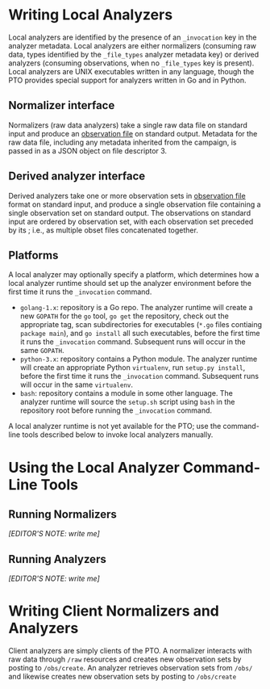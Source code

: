 # Writing Local Analyzers

Local analyzers are identified by the presence of an `_invocation` key in the
analyzer metadata. Local analyzers are either normalizers (consuming raw data,
types identified by the `_file_types` analyzer metadata key) or derived
analyzers (consuming observations, when no `_file_types` key is present).
Local analyzers are UNIX executables written in any language, though the PTO
provides special support for analyzers written in Go and in Python.

## Normalizer interface

Normalizers (raw data analyzers) take a single raw data file on standard input
and produce an [observation file](OBSETS.md) on standard output. Metadata for
the raw data file, including any metadata inherited from the campaign, is
passed in as a JSON object on file descriptor 3. 

## Derived analyzer interface

Derived analyzers take one or more observation sets in 
[observation file](OBSETS.md) format on standard input, and produce a single observation
file containing a single observation set on standard output. The observations on standard 
input are ordered by observation set, with each observation set preceded by its ; i.e., 
as multiple obset files concatenated together.

## Platforms

A local analyzer may optionally specify a platform, which determines how a
local analyzer runtime should set up the analyzer environment before the first
time it runs the `_invocation` command.

- `golang-1.x`: repository is a Go repo. The analyzer runtime will create a
  new `GOPATH` for the `go` tool, `go get` the repository, check out the
  appropriate tag, scan subdirectories for executables (`*.go` files contiaing
  `package main`), and `go install` all such executables, before the first
  time it runs the `_invocation` command. Subsequent runs will occur in the
  same `GOPATH`.
- `python-3.x`: repository contains a Python module. The analyzer runtime will
  create an appropriate Python `virtualenv`, run `setup.py install`, before
  the first time it runs the `_invocation` command. Subsequent runs will occur
  in the same `virtualenv`.
- `bash`: repository contains a module in some other language. The analyzer
  runtime will source the `setup.sh` script using `bash` in the repository
  root before running the `_invocation` command.

A local analyzer runtime is not yet available for the PTO; use the
command-line tools described below to invoke local analyzers manually.

# Using the Local Analyzer Command-Line Tools

## Running Normalizers

*[EDITOR'S NOTE: write me]*

## Running Analyzers

*[EDITOR'S NOTE: write me]*


# Writing Client Normalizers and Analyzers

Client analyzers are simply clients of the PTO. A normalizer interacts with
raw data through `/raw` resources and creates new observation sets by posting
to `/obs/create`. An analyzer retrieves observation sets from `/obs/` and
likewise creates new observation sets by posting to `/obs/create`